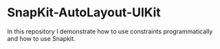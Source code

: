 # SnapKit-AutoLayout-UIKit
In this repository I demonstrate how to use constraints programmatically and how to use Snapkit.
